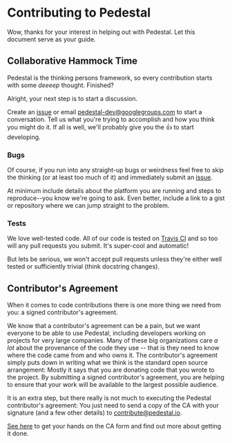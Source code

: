 # Contributing to Pedestal

Wow, thanks for your interest in helping out with Pedestal. Let this document serve as your guide.

## Collaborative Hammock Time

Pedestal is the thinking persons framework, so every contribution starts with
some *deeeep* thought. Finished?

Alright, your next step is to start a discussion.

Create an [issue](https://github.com/pedestal/pedestal/issues/new) or email
[pedestal-dev@googlegroups.com](mailto:pedestal-dev@googlegroups.com) to start
a conversation. Tell us what you're trying to accomplish and how you think you
might do it. If all is well, we'll probably give you the :thumbsup: to
start developing.

### Bugs

Of course, if you run into any straight-up bugs or weirdness feel free to skip
the thinking (or at least too much of it) and immediately submit an
[issue](https://github.com/pedestal/pedestal/issues/new).

At minimum include details about the platform you are running and steps to
reproduce--you know we're going to ask. Even better, include a link to a gist
or repository where we can jump straight to the problem.

### Tests

We love well-tested code. All of our code is tested on [Travis
CI](https://travis-ci.org/pedestal/pedestal) and so too will any pull requests
you submit. It's super-cool and automatic!

But lets be serious, we won't accept pull requests unless they're either well
tested or sufficiently trivial (think docstring changes).

## Contributor's Agreement

When it comes to code contributions there is one more thing we need from
you: a signed contributor's agreement.

We know that a contributor's agreement can be a pain, but we want everyone
to be able to use Pedestal, including developers working on projects for very
large companies. Many of these big organizations care *a lot* about the provenance of
the code they use -- that is they need to know where the code came from and who owns it.
The contributor's agreement simply puts down in writing what we think is the
standard open source arrangement: Mostly it says that you are donating code that 
you wrote to the project. By submitting a signed contributor's agreement,
you are helping to ensure that your work will be available to the largest possible audience.

It is an extra step, but there really is not much to executing the Pedestal contributor's agreement: You just need to send a copy of the CA with your signature
(and a few other details)  to [contribute@pedestal.io](mailto:contribute@pedestal.io).

[See here](http://pedestal.io/#contribute) to get your hands on the CA form and
find out more about getting it done.
